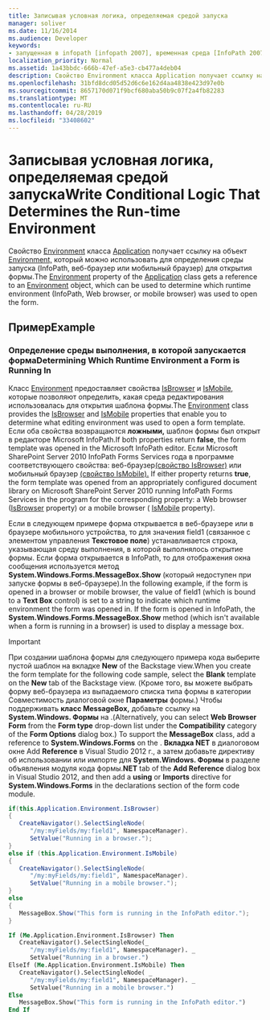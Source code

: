 ```yaml
---
title: Записывая условная логика, определяемая средой запуска
manager: soliver
ms.date: 11/16/2014
ms.audience: Developer
keywords:
- запущенная в infopath [infopath 2007], временная среда [InfoPath 2007], запущенная в браузере [InfoPath 2007],InfoPath 2007, определяя временную среду
localization_priority: Normal
ms.assetid: 1a43bbdc-666b-47ef-a5e3-cb477a4deb04
description: Свойство Environment класса Application получает ссылку на объект Environment, который можно использовать для определения среды запуска (InfoPath, веб-браузер или мобильный браузер) для открытия формы.
ms.openlocfilehash: 31bfd8dcd05d52d6c6e162d4aa4838e423d97e0b
ms.sourcegitcommit: 8657170d071f9bcf680aba50b9c07f2a4fb82283
ms.translationtype: MT
ms.contentlocale: ru-RU
ms.lasthandoff: 04/28/2019
ms.locfileid: "33408602"
---
```

# <a name="write-conditional-logic-that-determines-the-run-time-environment"></a><span data-ttu-id="28c7f-104">Записывая условная логика, определяемая средой запуска</span><span class="sxs-lookup"><span data-stu-id="28c7f-104">Write Conditional Logic That Determines the Run-time Environment</span></span>

<span data-ttu-id="28c7f-105">Свойство [Environment](https://msdn.microsoft.com/library/Microsoft.Office.InfoPath.Application.Environment.aspx) класса [Application](https://msdn.microsoft.com/library/Microsoft.Office.InfoPath.Application.aspx) получает ссылку на объект [Environment,](https://msdn.microsoft.com/library/Microsoft.Office.InfoPath.Environment.aspx) который можно использовать для определения среды запуска (InfoPath, веб-браузер или мобильный браузер) для открытия формы.</span><span class="sxs-lookup"><span data-stu-id="28c7f-105">The [Environment](https://msdn.microsoft.com/library/Microsoft.Office.InfoPath.Application.Environment.aspx) property of the [Application](https://msdn.microsoft.com/library/Microsoft.Office.InfoPath.Application.aspx) class gets a reference to an [Environment](https://msdn.microsoft.com/library/Microsoft.Office.InfoPath.Environment.aspx) object, which can be used to determine which runtime environment (InfoPath, Web browser, or mobile browser) was used to open the form.</span></span> 
  
## <a name="example"></a><span data-ttu-id="28c7f-106">Пример</span><span class="sxs-lookup"><span data-stu-id="28c7f-106">Example</span></span>

### <a name="determining-which-runtime-environment-a-form-is-running-in"></a><span data-ttu-id="28c7f-107">Определение среды выполнения, в которой запускается форма</span><span class="sxs-lookup"><span data-stu-id="28c7f-107">Determining Which Runtime Environment a Form is Running In</span></span>

<span data-ttu-id="28c7f-108">Класс [Environment](https://msdn.microsoft.com/library/Microsoft.Office.InfoPath.Environment.aspx) предоставляет свойства [IsBrowser](https://msdn.microsoft.com/library/Microsoft.Office.InfoPath.Environment.IsBrowser.aspx) и [IsMobile,](https://msdn.microsoft.com/library/Microsoft.Office.InfoPath.Environment.IsMobile.aspx) которые позволяют определить, какая среда редактирования использовалась для открытия шаблона формы.</span><span class="sxs-lookup"><span data-stu-id="28c7f-108">The [Environment](https://msdn.microsoft.com/library/Microsoft.Office.InfoPath.Environment.aspx) class provides the [IsBrowser](https://msdn.microsoft.com/library/Microsoft.Office.InfoPath.Environment.IsBrowser.aspx) and [IsMobile](https://msdn.microsoft.com/library/Microsoft.Office.InfoPath.Environment.IsMobile.aspx) properties that enable you to determine what editing environment was used to open a form template.</span></span> <span data-ttu-id="28c7f-109">Если оба свойства возвращаются **ложными,** шаблон формы был открыт в редакторе Microsoft InfoPath.</span><span class="sxs-lookup"><span data-stu-id="28c7f-109">If both properties return **false**, the form template was opened in the Microsoft InfoPath editor.</span></span> <span data-ttu-id="28c7f-110">Если Microsoft SharePoint Server 2010 InfoPath Forms Services года в программе соответствующего свойства: веб-браузер[(свойство IsBrowser)](https://msdn.microsoft.com/library/Microsoft.Office.InfoPath.Environment.IsBrowser.aspx) или мобильный браузер [(свойство IsMobile).](https://msdn.microsoft.com/library/Microsoft.Office.InfoPath.Environment.IsMobile.aspx) </span><span class="sxs-lookup"><span data-stu-id="28c7f-110">If either property returns **true**, the form template was opened from an appropriately configured document library on Microsoft SharePoint Server 2010 running InfoPath Forms Services in the program for the corresponding property: a Web browser ([IsBrowser](https://msdn.microsoft.com/library/Microsoft.Office.InfoPath.Environment.IsBrowser.aspx) property) or a mobile browser ( [IsMobile](https://msdn.microsoft.com/library/Microsoft.Office.InfoPath.Environment.IsMobile.aspx) property).</span></span> 
  
<span data-ttu-id="28c7f-p102">Если в следующем примере форма открывается в веб-браузере или в браузере мобильного устройства, то для значения field1 (связанное с элементом управления **Текстовое поле**) устанавливается строка, указывающая среду выполнения, в которой выполнялось открытие формы. Если форма открывается в InfoPath, то для отображения окна сообщения используется метод **System.Windows.Forms.MessageBox.Show** (который недоступен при запуске формы в веб-браузере).</span><span class="sxs-lookup"><span data-stu-id="28c7f-p102">In the following example, if the form is opened in a browser or mobile browser, the value of field1 (which is bound to a **Text Box** control) is set to a string to indicate which runtime environment the form was opened in. If the form is opened in InfoPath, the **System.Windows.Forms.MessageBox.Show** method (which isn't available when a form is running in a browser) is used to display a message box.</span></span> 
  
> [!IMPORTANT]
> <span data-ttu-id="28c7f-113">При создании шаблона формы для следующего примера  кода выберите пустой шаблон на вкладке **New** of the Backstage view.</span><span class="sxs-lookup"><span data-stu-id="28c7f-113">When you create the form template for the following code sample, select the **Blank** template on the **New** tab of the Backstage view.</span></span> <span data-ttu-id="28c7f-114">(Кроме того, вы  можете выбрать  форму веб-браузера из  выпадаемого списка типа формы в категории Совместимость диалоговой окне **Параметры** формы.) Чтобы поддерживать **класс MessageBox,** добавьте ссылку на **System.Windows. Формы** на .</span><span class="sxs-lookup"><span data-stu-id="28c7f-114">(Alternatively, you can select **Web Browser Form** from the **Form type** drop-down list under the **Compatibility** category of the **Form Options** dialog box.) To support the **MessageBox** class, add a reference to **System.Windows.Forms** on the .</span></span> <span data-ttu-id="28c7f-115">**Вкладка NET** в диалоговом окне Add **Reference** в Visual Studio 2012 г., а затем добавьте директиву об использовании или импорте для   **System.Windows. Формы** в разделе объявления модуля кода формы.</span><span class="sxs-lookup"><span data-stu-id="28c7f-115">**NET** tab of the **Add Reference** dialog box in Visual Studio 2012, and then add a **using** or **Imports** directive for **System.Windows.Forms** in the declarations section of the form code module.</span></span> 
  
```cs
if(this.Application.Environment.IsBrowser)
{
   CreateNavigator().SelectSingleNode(
      "/my:myFields/my:field1", NamespaceManager).
      SetValue("Running in a browser.");
}
else if (this.Application.Environment.IsMobile)
{
   CreateNavigator().SelectSingleNode(
      "/my:myFields/my:field1", NamespaceManager).
      SetValue("Running in a mobile browser.");
}
else
{
   MessageBox.Show("This form is running in the InfoPath editor.");
}
```

```vb
If (Me.Application.Environment.IsBrowser) Then
   CreateNavigator().SelectSingleNode(_
      "/my:myFields/my:field1", NamespaceManager). _
      SetValue("Running in a browser.")
ElseIf (Me.Application.Environment.IsMobile) Then
   CreateNavigator().SelectSingleNode( _
      "/my:myFields/my:field1", NamespaceManager). _
      SetValue("Running in a mobile browser.")
Else
   MessageBox.Show("This form is running in the InfoPath editor.")
End If
```


